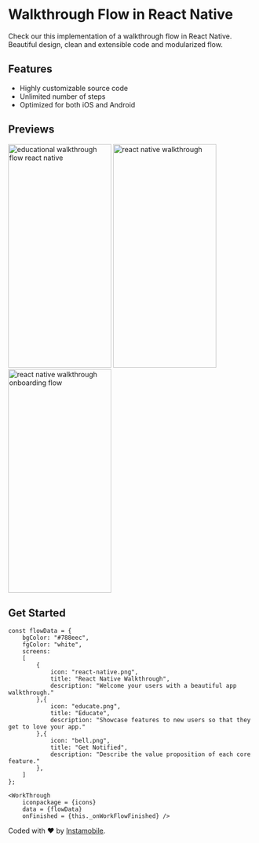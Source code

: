 # Walkthrough Flow in React Native

Check our this implementation of a walkthrough flow in React Native. Beautiful design, clean and extensible code and modularized flow.

## Features

* Highly customizable source code
* Unlimited number of steps
* Optimized for both iOS and Android

## Previews

<a href="https://www.instamobile.io/app-templates/react-native-walkthrough-flow/"><img src="https://www.instamobile.io/wp-content/uploads/2019/01/Simulator-Screen-Shot-iPhone-X-2019-01-20-at-13.59.45-473x1024.png" alt="educational walkthrough flow react native" width="210" height="456"/></a>
<a href="https://www.instamobile.io/app-templates/react-native-walkthrough-flow/"><img src="https://www.instamobile.io/wp-content/uploads/2019/01/Simulator-Screen-Shot-iPhone-X-2019-01-20-at-13.59.17-473x1024.png" alt="react native walkthrough" width="210" height="456" /></a>
<a href="https://www.instamobile.io/app-templates/react-native-walkthrough-flow/"><img src="https://www.instamobile.io/wp-content/uploads/2019/01/Simulator-Screen-Shot-iPhone-X-2019-01-20-at-13.59.14-473x1024.png" alt="react native walkthrough onboarding flow" width="210" height="456"/></a>

## Get Started

```
const flowData = {
    bgColor: "#788eec", 
    fgColor: "white", 
    screens:
    [
        {
        	icon: "react-native.png",
       		title: "React Native Walkthrough",
       		description: "Welcome your users with a beautiful app walkthrough."
       	},{
        	icon: "educate.png",
        	title: "Educate",
        	description: "Showcase features to new users so that they get to love your app."
        },{
        	icon: "bell.png",
        	title: "Get Notified",
        	description: "Describe the value proposition of each core feature."
        },
    ]
};

<WorkThrough
	iconpackage = {icons}
	data = {flowData}
	onFinished = {this._onWorkFlowFinished} />

```

Coded with ❤️ by <a href="https://www.instamobile.io">Instamobile</a>.